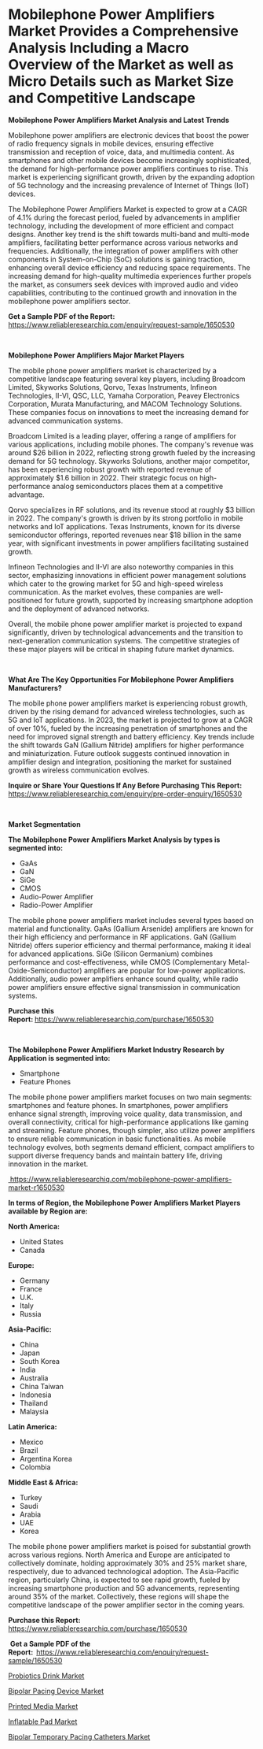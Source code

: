 <p><h1>Mobilephone Power Amplifiers Market Provides a Comprehensive Analysis Including a Macro Overview of the Market as well as Micro Details such as Market Size and Competitive Landscape</h1></p><p><strong>Mobilephone Power Amplifiers Market Analysis and Latest Trends</strong></p>
<p><p>Mobilephone power amplifiers are electronic devices that boost the power of radio frequency signals in mobile devices, ensuring effective transmission and reception of voice, data, and multimedia content. As smartphones and other mobile devices become increasingly sophisticated, the demand for high-performance power amplifiers continues to rise. This market is experiencing significant growth, driven by the expanding adoption of 5G technology and the increasing prevalence of Internet of Things (IoT) devices.</p><p>The Mobilephone Power Amplifiers Market is expected to grow at a CAGR of 4.1% during the forecast period, fueled by advancements in amplifier technology, including the development of more efficient and compact designs. Another key trend is the shift towards multi-band and multi-mode amplifiers, facilitating better performance across various networks and frequencies. Additionally, the integration of power amplifiers with other components in System-on-Chip (SoC) solutions is gaining traction, enhancing overall device efficiency and reducing space requirements. The increasing demand for high-quality multimedia experiences further propels the market, as consumers seek devices with improved audio and video capabilities, contributing to the continued growth and innovation in the mobilephone power amplifiers sector.</p></p>
<p><strong>Get a Sample PDF of the Report:&nbsp;</strong> <a href="https://www.reliableresearchiq.com/enquiry/request-sample/1650530?utm_campaign=1132&utm_medium=2&utm_source=Github&utm_content=ia&utm_term=26092024&utm_id=mobilephone-power-amplifiers">https://www.reliableresearchiq.com/enquiry/request-sample/1650530</a></p>
<p>&nbsp;</p>
<p><strong>Mobilephone Power Amplifiers Major Market Players</strong></p>
<p><p>The mobile phone power amplifiers market is characterized by a competitive landscape featuring several key players, including Broadcom Limited, Skyworks Solutions, Qorvo, Texas Instruments, Infineon Technologies, II-VI, QSC, LLC, Yamaha Corporation, Peavey Electronics Corporation, Murata Manufacturing, and MACOM Technology Solutions. These companies focus on innovations to meet the increasing demand for advanced communication systems.</p><p>Broadcom Limited is a leading player, offering a range of amplifiers for various applications, including mobile phones. The company's revenue was around $26 billion in 2022, reflecting strong growth fueled by the increasing demand for 5G technology. Skyworks Solutions, another major competitor, has been experiencing robust growth with reported revenue of approximately $1.6 billion in 2022. Their strategic focus on high-performance analog semiconductors places them at a competitive advantage.</p><p>Qorvo specializes in RF solutions, and its revenue stood at roughly $3 billion in 2022. The company's growth is driven by its strong portfolio in mobile networks and IoT applications. Texas Instruments, known for its diverse semiconductor offerings, reported revenues near $18 billion in the same year, with significant investments in power amplifiers facilitating sustained growth.</p><p>Infineon Technologies and II-VI are also noteworthy companies in this sector, emphasizing innovations in efficient power management solutions which cater to the growing market for 5G and high-speed wireless communication. As the market evolves, these companies are well-positioned for future growth, supported by increasing smartphone adoption and the deployment of advanced networks.</p><p>Overall, the mobile phone power amplifier market is projected to expand significantly, driven by technological advancements and the transition to next-generation communication systems. The competitive strategies of these major players will be critical in shaping future market dynamics.</p></p>
<p>&nbsp;</p>
<p><strong>What Are The Key Opportunities For Mobilephone Power Amplifiers Manufacturers?</strong></p>
<p><p>The mobile phone power amplifiers market is experiencing robust growth, driven by the rising demand for advanced wireless technologies, such as 5G and IoT applications. In 2023, the market is projected to grow at a CAGR of over 10%, fueled by the increasing penetration of smartphones and the need for improved signal strength and battery efficiency. Key trends include the shift towards GaN (Gallium Nitride) amplifiers for higher performance and miniaturization. Future outlook suggests continued innovation in amplifier design and integration, positioning the market for sustained growth as wireless communication evolves.</p></p>
<p><strong>Inquire or Share Your Questions If Any Before Purchasing This Report:</strong> <a href="https://www.reliableresearchiq.com/enquiry/pre-order-enquiry/1650530?utm_campaign=1132&utm_medium=2&utm_source=Github&utm_content=ia&utm_term=26092024&utm_id=mobilephone-power-amplifiers">https://www.reliableresearchiq.com/enquiry/pre-order-enquiry/1650530</a></p>
<p>&nbsp;</p>
<p><strong>Market Segmentation</strong></p>
<p><strong>The Mobilephone Power Amplifiers Market Analysis by types is segmented into:</strong></p>
<p><ul><li>GaAs</li><li>GaN</li><li>SiGe</li><li>CMOS</li><li>Audio-Power Amplifier</li><li>Radio-Power Amplifier</li></ul></p>
<p><p>The mobile phone power amplifiers market includes several types based on material and functionality. GaAs (Gallium Arsenide) amplifiers are known for their high efficiency and performance in RF applications. GaN (Gallium Nitride) offers superior efficiency and thermal performance, making it ideal for advanced applications. SiGe (Silicon Germanium) combines performance and cost-effectiveness, while CMOS (Complementary Metal-Oxide-Semiconductor) amplifiers are popular for low-power applications. Additionally, audio power amplifiers enhance sound quality, while radio power amplifiers ensure effective signal transmission in communication systems.</p></p>
<p><strong>Purchase this Report:&nbsp;</strong><a href="https://www.reliableresearchiq.com/purchase/1650530?utm_campaign=1132&utm_medium=2&utm_source=Github&utm_content=ia&utm_term=26092024&utm_id=mobilephone-power-amplifiers">https://www.reliableresearchiq.com/purchase/1650530</a></p>
<p>&nbsp;</p>
<p><strong>The Mobilephone Power Amplifiers Market Industry Research by Application is segmented into:</strong></p>
<p><ul><li>Smartphone</li><li>Feature Phones</li></ul></p>
<p><p>The mobile phone power amplifiers market focuses on two main segments: smartphones and feature phones. In smartphones, power amplifiers enhance signal strength, improving voice quality, data transmission, and overall connectivity, critical for high-performance applications like gaming and streaming. Feature phones, though simpler, also utilize power amplifiers to ensure reliable communication in basic functionalities. As mobile technology evolves, both segments demand efficient, compact amplifiers to support diverse frequency bands and maintain battery life, driving innovation in the market.</p></p>
<p><a href="https://www.reliableresearchiq.com/mobilephone-power-amplifiers-market-r1650530?utm_campaign=1132&utm_medium=2&utm_source=Github&utm_content=ia&utm_term=26092024&utm_id=mobilephone-power-amplifiers">&nbsp;https://www.reliableresearchiq.com/mobilephone-power-amplifiers-market-r1650530</a></p>
<p><strong>In terms of Region, the Mobilephone Power Amplifiers Market Players available by Region are:</strong></p>
<p>
    <p> <strong> North America: </strong>
        <ul>
            <li>United States</li>
            <li>Canada</li>
        </ul>
        </p> 
    <p> <strong> Europe: </strong>
        <ul>
            <li>Germany</li>
            <li>France</li>
            <li>U.K.</li>
            <li>Italy</li>
            <li>Russia</li>
        </ul>
        </p> 
    <p> <strong> Asia-Pacific: </strong>
        <ul>
            <li>China</li>
            <li>Japan</li>
            <li>South Korea</li>
            <li>India</li>
            <li>Australia</li>
            <li>China Taiwan</li>
            <li>Indonesia</li>
            <li>Thailand</li>
            <li>Malaysia</li>
        </ul>
        </p> 
    <p> <strong> Latin America: </strong>
        <ul>
            <li>Mexico</li>
            <li>Brazil</li>
            <li>Argentina Korea</li>
            <li>Colombia</li>
        </ul>
        </p> 
    <p> <strong> Middle East & Africa: </strong>
        <ul>
            <li>Turkey</li>
            <li>Saudi</li>
            <li>Arabia</li>
            <li>UAE</li>
            <li>Korea</li>
        </ul>
    </p>
    </p>
<p><p>The mobile phone power amplifiers market is poised for substantial growth across various regions. North America and Europe are anticipated to collectively dominate, holding approximately 30% and 25% market share, respectively, due to advanced technological adoption. The Asia-Pacific region, particularly China, is expected to see rapid growth, fueled by increasing smartphone production and 5G advancements, representing around 35% of the market. Collectively, these regions will shape the competitive landscape of the power amplifier sector in the coming years.</p></p>
<p><strong>Purchase this Report: </strong><a href="https://www.reliableresearchiq.com/purchase/1650530?utm_campaign=1132&utm_medium=2&utm_source=Github&utm_content=ia&utm_term=26092024&utm_id=mobilephone-power-amplifiers">https://www.reliableresearchiq.com/purchase/1650530</a></p>
<p>&nbsp;<strong>Get a Sample PDF of the Report:&nbsp;&nbsp;</strong><a href="https://www.reliableresearchiq.com/enquiry/request-sample/1650530?utm_campaign=1132&utm_medium=2&utm_source=Github&utm_content=ia&utm_term=26092024&utm_id=mobilephone-power-amplifiers">https://www.reliableresearchiq.com/enquiry/request-sample/1650530</a></p>
<p><strong></strong></p>
<p><p><a href="https://www.linkedin.com/pulse/how-regional-global-trends-shaping-probiotics-drink-market-year-zsicf?trackingId=mIyopIi4QQO4FeHpri6vxA%3D%3D&utm_campaign=1132&utm_medium=2&utm_source=Github&utm_content=ia&utm_term=26092024&utm_id=mobilephone-power-amplifiers">Probiotics Drink Market</a></p><p><a href="https://github.com/MelgarBasny/Market-Research-Report-List-1/blob/main/bipolar-pacing-device-market.md?utm_campaign=1132&utm_medium=2&utm_source=Github&utm_content=ia&utm_term=26092024&utm_id=mobilephone-power-amplifiers">Bipolar Pacing Device Market</a></p><p><a href="https://www.linkedin.com/pulse/printed-media-market-share-new-trends-analysis-its-type-application-i734f?trackingId=BiviRJ8cRX69SKZ4jhat2w%3D%3D&utm_campaign=1132&utm_medium=2&utm_source=Github&utm_content=ia&utm_term=26092024&utm_id=mobilephone-power-amplifiers">Printed Media Market</a></p><p><a href="https://issuu.com/reportprime-2/docs/inflatable-pad-market-size-2030.ppt_ffb1dee7730094?utm_campaign=1132&utm_medium=2&utm_source=Github&utm_content=ia&utm_term=26092024&utm_id=mobilephone-power-amplifiers">Inflatable Pad Market</a></p><p><a href="https://github.com/MarilynDouglas476/Market-Research-Report-List-1/blob/main/bipolar-temporary-pacing-catheters-market.md?utm_campaign=1132&utm_medium=2&utm_source=Github&utm_content=ia&utm_term=26092024&utm_id=mobilephone-power-amplifiers">Bipolar Temporary Pacing Catheters Market</a></p></p>